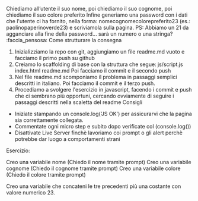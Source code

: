 Chiediamo all’utente il suo nome,
poi chiediamo il suo cognome,
poi chiediamo il suo colore preferito
Infine generiamo una password con i dati che l'utente ci ha fornito, nella forma: nomecognomecolorepreferito23
(es.: paolinopaperinoverde23) e scriviamola sulla pagina.
PS: Abbiamo un 21 da agganciare alla fine della password... sarà un numero o una stringa? :faccia_pensosa:
Come strutturare la consegna

1. Inizializziamo la repo con git, aggiungiamo un file readme.md vuoto e facciamo il primo push su github
2. Creiamo lo scaffolding di base con la struttura che segue:
   js/script.js
   index.html
   readme.md
   Poi facciamo il commit e il secondo push
3. Nel file readme.md scomponiamo il problema in passaggi semplici descritti in italiano. Poi facciamo il commit e il terzo push.
4. Procediamo a svolgere l'esercizio in javascript, facendo i commit e push che ci sembrano più opportuni, cercando ovviamente di seguire i passaggi descritti nella scaletta del readme
   Consigli

- Iniziate stampando un console.log('JS OK') per assicurarvi che la pagina sia correttamente collegata.
- Commentate ogni micro step e subito dopo verificate col (console.log())
- Disattivate Live Server finchè lavoriamo coi prompt o gli alert perchè potrebbe dar luogo a comportamenti strani

Esercizio:

Creo una variabile nome (Chiedo il nome tramite prompt)
Creo una variabile cognome (Chiedo il cognome tramite prompt)
Creo una variabile colore (Chiedo il colore tramite prompt)

Creo una variabile che concateni le tre precedenti più una costante con valore numerico 23.
